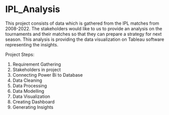 # IPL_Analysis

This project consists of data which is gathered from the IPL matches from 2008-2022. The stakeholders would like to us to provide an analysis on the tournaments and their matches so that they can prepare a strategy for next season. This analysis is providing the data visualization on Tableau software representing the insights.

Project Steps:
1. Requirement Gathering
2. Stakeholders in project
3. Connecting Power Bi to Database
4. Data Cleaning
5. Data Processing
6. Data Modelling
7. Data Visualization
8. Creating Dashboard
9. Generating Insights
